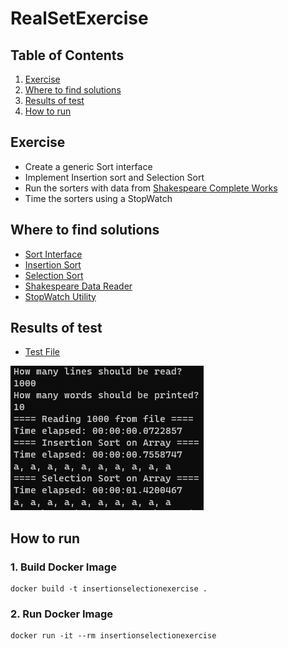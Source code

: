 # RealSetExercise
## Table of Contents
1. [Exercise](#Exercise)
2. [Where to find solutions](#Where-to-find-solutions)
3. [Results of test](#Results-of-test)
4. [How to run](#How-to-run)

## Exercise
- Create a generic Sort interface
- Implement Insertion sort and Selection Sort
- Run the sorters with data from [Shakespeare Complete Works](./data/shakespeare-complete-works.txt)
- Time the sorters using a StopWatch

## Where to find solutions
- [Sort Interface](./Sorters/ISort.cs)
- [Insertion Sort](./Sorters/InsertionSort.cs)
- [Selection Sort](./Sorters/SelectionSort.cs)
- [Shakespeare Data Reader](./Utils/FileUtility.cs)
- [StopWatch Utility](./Utils/StopWatchUtility.cs)

## Results of test
- [Test File](./Program.cs)

![Result](./assets/result.png)

## How to run
### 1. Build Docker Image
```
docker build -t insertionselectionexercise .
```

### 2. Run Docker Image
```
docker run -it --rm insertionselectionexercise
```